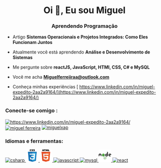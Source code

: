 <h1 align="center">Oi 👋, Eu sou Miguel</h1>
<h3 align="center">Aprendendo Programação</h3>

- Artigo **Sistemas Operacionais e Projetos Integrados: Como Eles Funcionam Juntos**

- Atualmente você está aprendendo **Análise e Desenvolvimento de Sistemas**

- Me pergunte sobre **reactJS, JavaScript, HTMl, CSS, C# e MySQL**

- Você me acha **Miguelferreiiraa@outlook.com**

- Conheça minhas experiências [ https://www.linkedin.com/in/miguel-expedito-2aa2a9164/](https://www.linkedin.com/in/miguel-expedito-2aa2a9164/)

<h3 align="left">Conecte-se comigo :</h3>
<p align="left">
<a href="https://linkedin.com/in/https://www.linkedin.com/in/miguel-expedito-2aa2a9164/" target=" em branco"><img align="center" src="https://raw.githubusercontent.com/rahuldkjain/github-profile-readme-generator/master/src/images/icons/Social/linked-in-alt.svg " alt="https://www.linkedin.com/in/miguel-expedito-2aa2a9164/" height="30" width="40" /></a>
<a href="https://fb. com/miguel ferreira" target="blank"><img align="center" src="https://raw.githubusercontent.com/rahuldkjain/github-profile-readme-generator/master/src/images/icons/Social /facebook.svg" alt="miguel ferreira" height="30" width="40" /></a>
<a href="https://instagram.com/miguelxap" target="blank"><img alinhar="center" src="https://raw.githubusercontent.com/rahuldkjain/github-profile-readme-generator/master/src/images/icons/Social/instagram.svg" alt="miguelxap" height=" 30" width="40" /></a>
</p>

<h3 align="left">Idiomas e ferramentas:</h3>
<p align="left"> <a href="https://www.w3schools.com/cs/" target="_blank" rel="noreferrer"> <img src="https://raw.githubusercontent. com/devicons/devicon/master/icons/csharp/csharp-original.svg" alt="csharp" width="40" height="40"/> </a> <a href="https://www. w3schools.com/css/" target="_blank" rel="noreferrer"> <img src="https://raw.githubusercontent.com/devicons/devicon/master/icons/css3/css3-original-wordmark.svg " alt="css3" width="40" height="40"/> </a> <a href="https://www.w3.org/html/" target="_blank" rel="noreferrer" > <img src="https://raw.githubusercontent.com/devicons/devicon/master/icons/html5/html5-original-wordmark.svg" alt="html5" width="40" height="40"/ > </a> <a href="https://developer.mozilla.org/en-US/docs/Web/JavaScript" target="_blank" rel="noreferrer"> <img src="https:// raw.githubusercontent.com/devicons/devicon/master/icons/javascript/javascript-original.svg" alt="javascript" width="40" height="40"/> </a> <a href="https: //www.mysql.com/" target="_blank" rel="noreferrer"> <img src="https://raw.githubusercontent.com/devicons/devicon/master/icons/mysql/mysql-original-wordmark .svg" alt="mysql" width="40" height="40"/> </a> <a href="https://nodejs.org" target="_blank" rel="noreferrer"> <img src="https://raw.githubusercontent.com/devicons/devicon/master/icons/nodejs/nodejs-original-wordmark.svg" alt="nodejs" width="40" height="40"/> </ a> <a href="https://reactjs.org/" target="_blank" rel="noreferrer"> <img src="https://raw.githubusercontent.com/devicons/devicon/master/icons/ react/react-original-wordmark.svg" alt="react" width="40" height="40"/> </a> </p>


<!--
**migueleaferreira/migueleaferreira** is a ✨ _special_ ✨ repository because its `README.md` (this file) appears on your GitHub profile.

Here are some ideas to get you started:

- 🔭 I’m currently working on ...
- 🌱 I’m currently learning ...
- 👯 I’m looking to collaborate on ...
- 🤔 I’m looking for help with ...
- 💬 Ask me about ...
- 📫 How to reach me: ...
- 😄 Pronouns: ...
- ⚡ Fun fact: ...
-->
